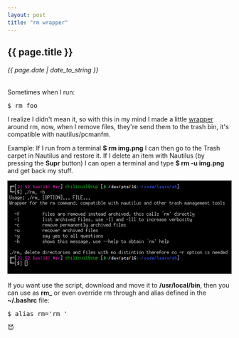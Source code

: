 ```yaml
---
layout: post
title: "rm wrapper"
---
```


## {{ page.title }}

###### {{ page.date | date_to_string }}

Sometimes when I run:

<pre class="sh_sh">
$ rm foo
</pre>

I realize I didn't mean it, so with this in my mind I made a little [wrapper](https://github.com/chilicuil/learn/blob/master/sh/tools/rm_) around rm, now, when I remove files, they're send them to the trash bin, it's compatible with nautilus/pcmanfm.

Example: If I run from a terminal **$ rm img.png** I can then go to the Trash carpet in Nautilus and restore it. If I delete an item with Nautilus (by pressing the **Supr** button) I can open a terminal and type **$ rm -u img.png** and get back my stuff.

**[![](/assets/img/53.png)](/assets/img/53.png)**

If you want use the script, download and move it to **/usr/local/bin**, then you can use as **rm_** or even override rm through and alias defined in the **~/.bashrc** file:

<pre class="sh_sh">
$ alias rm='rm_'
</pre>

<!--<iframe class="showterm" src="http://showterm.io/0a5b334fd24f82bd5ede1" width="640" height="350">&nbsp;</iframe> -->

&#128520;
